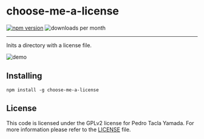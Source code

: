 choose-me-a-license
===================
[![npm version](https://img.shields.io/npm/v/choose-me-a-license.svg)](https://www.npmjs.com/package/choose-me-a-license)
![downloads per month](https://img.shields.io/npm/dm/choose-me-a-license.svg)
- - -
Inits a directory with a license file.

![demo](https://i.imgur.com/YokAn36.gif)

## Installing
```
npm install -g choose-me-a-license
```

## License
This code is licensed under the GPLv2 license for Pedro Tacla Yamada. For more
information please refer to the [LICENSE](/LICENSE) file.
